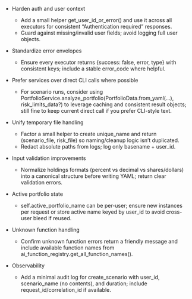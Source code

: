 - Harden auth and user context
  - Add a small helper get_user_id_or_error() and use it across all executors for consistent “Authentication required” responses.
  - Guard against missing/invalid user fields; avoid logging full user objects.

- Standardize error envelopes
  - Ensure every executor returns {success: false, error, type} with consistent keys; include a stable error_code where helpful.

- Prefer services over direct CLI calls where possible
  - For scenario runs, consider using PortfolioService.analyze_portfolio(PortfolioData.from_yaml(...), risk_limits_data?) to leverage caching and consistent result objects; still fine to keep current direct call if you prefer CLI-style text.

- Unify temporary file handling
  - Factor a small helper to create unique_name and return (scenario_file, risk_file) so naming/cleanup logic isn’t duplicated.
  - Redact absolute paths from logs; log only basename + user_id.

- Input validation improvements
  - Normalize holdings formats (percent vs decimal vs shares/dollars) into a canonical structure before writing YAML; return clear validation errors.

- Active portfolio state
  - self.active_portfolio_name can be per-user; ensure new instances per request or store active name keyed by user_id to avoid cross-user bleed if reused.

- Unknown function handling
  - Confirm unknown function errors return a friendly message and include available function names from ai_function_registry.get_all_function_names().

- Observability
  - Add a minimal audit log for create_scenario with user_id, scenario_name (no contents), and duration; include request_id/correlation_id if available.